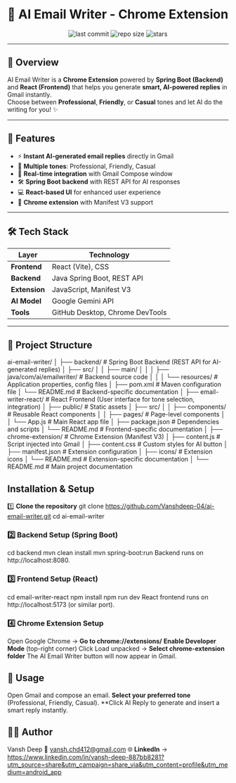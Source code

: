 # 🚀 AI Email Writer - Chrome Extension  

<p align="center">
  <img src="https://img.shields.io/github/last-commit/Vanshdeep-04/ai-email-writer?style=flat&color=blue" alt="last commit">
  <img src="https://img.shields.io/github/repo-size/Vanshdeep-04/ai-email-writer?color=orange" alt="repo size">
  <img src="https://img.shields.io/github/stars/Vanshdeep-04/ai-email-writer?style=social" alt="stars">
</p>

---

## 📌 Overview

AI Email Writer is a **Chrome Extension** powered by **Spring Boot (Backend)** and **React (Frontend)** that helps you generate **smart, AI-powered replies** in Gmail instantly.  
Choose between **Professional**, **Friendly**, or **Casual** tones and let AI do the writing for you! ✨

---

## 🌟 Features

- ⚡ **Instant AI-generated email replies** directly in Gmail  
- 🎨 **Multiple tones**: Professional, Friendly, Casual  
- 🔄 **Real-time integration** with Gmail Compose window  
- 🛠 **Spring Boot backend** with REST API for AI responses  
- 💻 **React-based UI** for enhanced user experience  
- 🔌 **Chrome extension** with Manifest V3 support  

---

## 🛠 Tech Stack

| Layer         | Technology                 |
|---------------|---------------------------|
| **Frontend**  | React (Vite), CSS         |
| **Backend**   | Java Spring Boot, REST API|
| **Extension** | JavaScript, Manifest V3   |
| **AI Model**  | Google Gemini API          |
| **Tools**     | GitHub Desktop, Chrome DevTools |

---

## 📂 Project Structure

ai-email-writer/
│
├── backend/                     # Spring Boot Backend (REST API for AI-generated replies)
│   ├── src/
│   │   ├── main/
│   │   │   ├── java/com/ai/emailwriter/   # Backend source code
│   │   │   └── resources/                 # Application properties, config files
│   ├── pom.xml                  # Maven configuration file
│   └── README.md                # Backend-specific documentation
│
├── email-writer-react/          # React Frontend (User interface for tone selection, integration)
│   ├── public/                  # Static assets
│   ├── src/
│   │   ├── components/          # Reusable React components
│   │   ├── pages/               # Page-level components
│   │   └── App.js               # Main React app file
│   ├── package.json             # Dependencies and scripts
│   └── README.md                # Frontend-specific documentation
│
├── chrome-extension/            # Chrome Extension (Manifest V3)
│   ├── content.js               # Script injected into Gmail
│   ├── content.css              # Custom styles for AI button
│   ├── manifest.json            # Extension configuration
│   ├── icons/                   # Extension icons
│   └── README.md                # Extension-specific documentation
│
└── README.md                    # Main project documentation


## Installation & Setup
1️⃣ **Clone the repository**
git clone https://github.com/Vanshdeep-04/ai-email-writer.git
cd ai-email-writer

### 2️⃣ Backend Setup (Spring Boot)
cd backend
mvn clean install
mvn spring-boot:run
Backend runs on http://localhost:8080.

### 3️⃣ Frontend Setup (React)
cd email-writer-react
npm install
npm run dev
React frontend runs on http://localhost:5173 (or similar port).

### 4️⃣ Chrome Extension Setup
Open Google Chrome → **Go to chrome://extensions/**
**Enable Developer Mode** (top-right corner)
Click Load unpacked → **Select chrome-extension folder**
The AI Email Writer button will now appear in Gmail.

## 🚀 Usage
Open Gmail and compose an email.
**Select your preferred tone** (Professional, Friendly, Casual).
**Click AI Reply to generate and insert a smart reply instantly.

## 👨‍💻 Author
Vansh Deep
📧 vansh.chd412@gmail.com
🌐 **LinkedIn** -> https://www.linkedin.com/in/vansh-deep-887bb8281?utm_source=share&utm_campaign=share_via&utm_content=profile&utm_medium=android_app